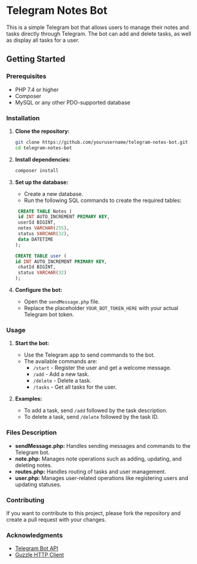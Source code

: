 # Telegram Notes Bot

This is a simple Telegram bot that allows users to manage their notes and tasks directly through Telegram. The bot can add  and delete tasks, as well as display all tasks for a user.

## Getting Started

### Prerequisites

- PHP 7.4 or higher
- Composer
- MySQL or any other PDO-supported database

### Installation

1. **Clone the repository:**
    ```sh
    git clone https://github.com/yourusername/telegram-notes-bot.git
    cd telegram-notes-bot
    ```

2. **Install dependencies:**
    ```sh
    composer install
    ```

3. **Set up the database:**
    - Create a new database.
    - Run the following SQL commands to create the required tables:
    ```sql
     CREATE TABLE Notes (
     id INT AUTO_INCREMENT PRIMARY KEY, 
     userId BIGINT,
     notes VARCHAR(255),
     status VARCHAR(32),
     data DATETIME
   );

    CREATE TABLE user (
    id INT AUTO_INCREMENT PRIMARY KEY,
     chatId BIGINT,
     status VARCHAR(32)
    );

    ```

4. **Configure the bot:**
    - Open the `sendMessage.php` file.
    - Replace the placeholder `YOUR_BOT_TOKEN_HERE` with your actual Telegram bot token.

### Usage

1. **Start the bot:**
    - Use the Telegram app to send commands to the bot.
    - The available commands are:
        - `/start` - Register the user and get a welcome message.
        - `/add` - Add a new task.
        - `/delete` - Delete a task.
        - `/tasks` - Get all tasks for the user.

2. **Examples:**
    - To add a task, send `/add` followed by the task description.
    - To delete a task, send `/delete` followed by the task ID.

### Files Description

- **sendMessage.php:** Handles sending messages and commands to the Telegram bot.
- **note.php:** Manages note operations such as adding, updating, and deleting notes.
- **routes.php:** Handles routing of tasks and user management.
- **user.php:** Manages user-related operations like registering users and updating statuses.

### Contributing

If you want to contribute to this project, please fork the repository and create a pull request with your changes.

### Acknowledgments

- [Telegram Bot API](https://core.telegram.org/bots/api)
- [Guzzle HTTP Client](https://github.com/guzzle/guzzle)

